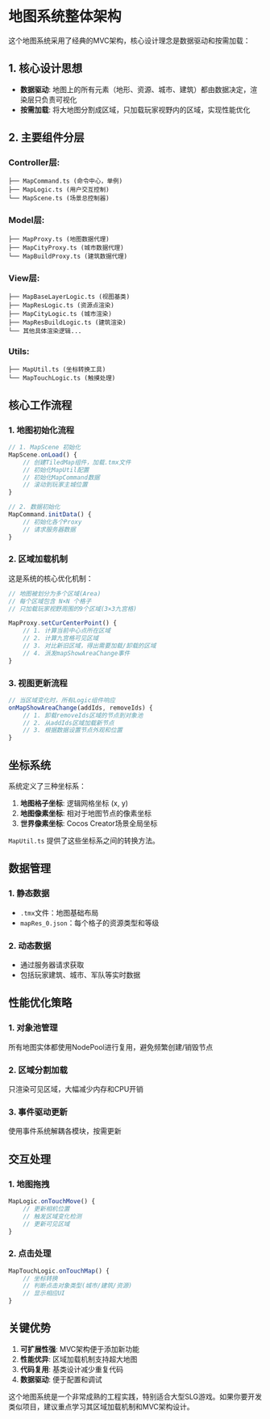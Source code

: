 # 地图系统整体架构

这个地图系统采用了经典的MVC架构，核心设计理念是数据驱动和按需加载：

## 1. 核心设计思想

- **数据驱动**: 地图上的所有元素（地形、资源、城市、建筑）都由数据决定，渲染层只负责可视化
- **按需加载**: 将大地图分割成区域，只加载玩家视野内的区域，实现性能优化

## 2. 主要组件分层

### Controller层:
```
├── MapCommand.ts (命令中心，单例)
├── MapLogic.ts (用户交互控制)
└── MapScene.ts (场景总控制器)
```

### Model层:
```
├── MapProxy.ts (地图数据代理)
├── MapCityProxy.ts (城市数据代理)
└── MapBuildProxy.ts (建筑数据代理)
```

### View层:
```
├── MapBaseLayerLogic.ts (视图基类)
├── MapResLogic.ts (资源点渲染)
├── MapCityLogic.ts (城市渲染)
├── MapResBuildLogic.ts (建筑渲染)
└── 其他具体渲染逻辑...
```

### Utils:
```
├── MapUtil.ts (坐标转换工具)
└── MapTouchLogic.ts (触摸处理)
```

## 核心工作流程

### 1. 地图初始化流程

```javascript
// 1. MapScene 初始化
MapScene.onLoad() {
    // 创建TiledMap组件，加载.tmx文件
    // 初始化MapUtil配置
    // 初始化MapCommand数据
    // 滚动到玩家主城位置
}

// 2. 数据初始化
MapCommand.initData() {
    // 初始化各个Proxy
    // 请求服务器数据
}
```

### 2. 区域加载机制

这是系统的核心优化机制：
```javascript
// 地图被划分为多个区域(Area)
// 每个区域包含 N×N 个格子
// 只加载玩家视野周围的9个区域(3×3九宫格)

MapProxy.setCurCenterPoint() {
    // 1. 计算当前中心点所在区域
    // 2. 计算九宫格可见区域
    // 3. 对比新旧区域，得出需要加载/卸载的区域
    // 4. 派发mapShowAreaChange事件
}
```

### 3. 视图更新流程

```javascript
// 当区域变化时，所有Logic组件响应
onMapShowAreaChange(addIds, removeIds) {
    // 1. 卸载removeIds区域的节点到对象池
    // 2. 从addIds区域加载新节点
    // 3. 根据数据设置节点外观和位置
}
```

## 坐标系统

系统定义了三种坐标系：
1. **地图格子坐标**: 逻辑网格坐标 (x, y)
2. **地图像素坐标**: 相对于地图节点的像素坐标
3. **世界像素坐标**: Cocos Creator场景全局坐标

`MapUtil.ts` 提供了这些坐标系之间的转换方法。

## 数据管理

### 1. 静态数据

- `.tmx`文件：地图基础布局
- `mapRes_0.json`：每个格子的资源类型和等级

### 2. 动态数据

- 通过服务器请求获取
- 包括玩家建筑、城市、军队等实时数据

## 性能优化策略

### 1. 对象池管理

所有地图实体都使用NodePool进行复用，避免频繁创建/销毁节点

### 2. 区域分割加载

只渲染可见区域，大幅减少内存和CPU开销

### 3. 事件驱动更新

使用事件系统解耦各模块，按需更新

## 交互处理

### 1. 地图拖拽

```javascript
MapLogic.onTouchMove() {
    // 更新相机位置
    // 触发区域变化检测
    // 更新可见区域
}
```

### 2. 点击处理

```javascript
MapTouchLogic.onTouchMap() {
    // 坐标转换
    // 判断点击对象类型(城市/建筑/资源)
    // 显示相应UI
}
```

## 关键优势

1. **可扩展性强**: MVC架构便于添加新功能
2. **性能优异**: 区域加载机制支持超大地图
3. **代码复用**: 基类设计减少重复代码
4. **数据驱动**: 便于配置和调试

这个地图系统是一个非常成熟的工程实践，特别适合大型SLG游戏。如果你要开发类似项目，建议重点学习其区域加载机制和MVC架构设计。
